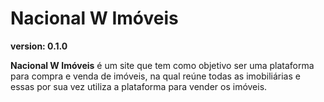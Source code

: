 # Nacional W Imóveis

**version: 0.1.0**

**Nacional W Imóveis** é um site que tem como objetivo ser uma plataforma para compra e venda de imóveis, na qual reúne todas as imobiliárias e essas por sua vez utiliza a plataforma para vender os imóveis.
